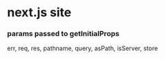 # next.js site

### params passed to getInitialProps

err, req, res, pathname, query, asPath, isServer, store
